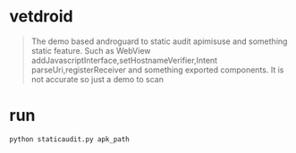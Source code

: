 # vetdroid
> The demo based androguard to static audit apimisuse and something static feature.
> Such as WebView addJavascriptInterface,setHostnameVerifier,Intent parseUri,registerReceiver and something exported components.
> It is not accurate so just a demo to scan 

# run
    python staticaudit.py apk_path



